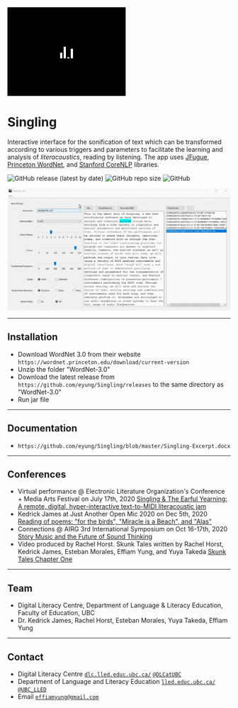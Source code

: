 <img src="https://github.com/eyung/Singling/blob/master/src/com/resources/splash.gif" title="Singling" alt="Singling" height="200">

# Singling

Interactive interface for the sonification of text which can be transformed according to various triggers and parameters to facilitate the learning and analysis of *literacoustics*, reading by listening. The app uses <a href="http://www.jfugue.org/">JFugue</a>, <a href="https://wordnet.princeton.edu/">Princeton WordNet</a>, and <a href="https://stanfordnlp.github.io/CoreNLP/">Stanford CoreNLP</a> libraries.

![GitHub release (latest by date)](https://img.shields.io/github/v/release/eyung/singling) ![GitHub repo size](https://img.shields.io/github/repo-size/eyung/singling) ![GitHub](https://img.shields.io/github/license/eyung/singling)

<img src="https://github.com/eyung/Singling/blob/master/screenshot.gif" title="Screenshot" >

---

## Installation

- Download WordNet 3.0 from their website `https://wordnet.princeton.edu/download/current-version`
- Unzip the folder "WordNet-3.0"
- Download the latest release from `https://github.com/eyung/Singling/releases` to the same directory as "WordNet-3.0"
- Run jar file

---

## Documentation

- `https://github.com/eyung/Singling/blob/master/Singling-Excerpt.docx`

---

## Conferences

- Virtual performance @ Electronic Literature Organization's Conference + Media Arts Festival on July 17th, 2020
  [Singling & The Earful Yearning: A remote, digital, hyper-interactive text-to-MIDI literacoustic jam](https://youtu.be/wUOkljkFujM)
- Kedrick James at Just Another Open Mic 2020 on Dec 5th, 2020
  [Reading of poems: "for the birds", "Miracle is a Beach", and "Alas"](https://youtu.be/ri4SJDsE33M)
- Connections @ AIRG 3rd International Symposium on Oct 16-17th, 2020
  [Story Music and the Future of Sound Thinking](https://www.dropbox.com/s/x8afa1dw32mt6lz/Connection13A.mp4?dl=0)
- Video produced by Rachel Horst. Skunk Tales written by Rachel Horst, Kedrick James, Esteban Morales, Effiam Yung, and Yuya Takeda
  [Skunk Tales Chapter One](https://youtu.be/PV0lYNSrNE0)

---

## Team

- Digital Literacy Centre, Department of Language & Literacy Education, Faculty of Education, UBC
- Dr. Kedrick James, Rachel Horst, Esteban Morales, Yuya Takeda, Effiam Yung

---

## Contact

- Digital Literacy Centre 
<a href="https://dlc.lled.educ.ubc.ca" target="_blank">`dlc.lled.educ.ubc.ca/`</a> <a href="https://twitter.com/dlcatubc" target="_blank">`@DLCatUBC`</a>
- Department of Language and Literacy Education 
<a href="https://lled.educ.ubc.ca" target="_blank">`lled.educ.ubc.ca/`</a> <a href="https://twitter.com/ubc_lled" target="_blank">`@UBC_LLED`</a>
- Email 
<a href="mailto:effiamyung@gmail.com" target="_blank">`effiamyung@gmail.com`</a>
